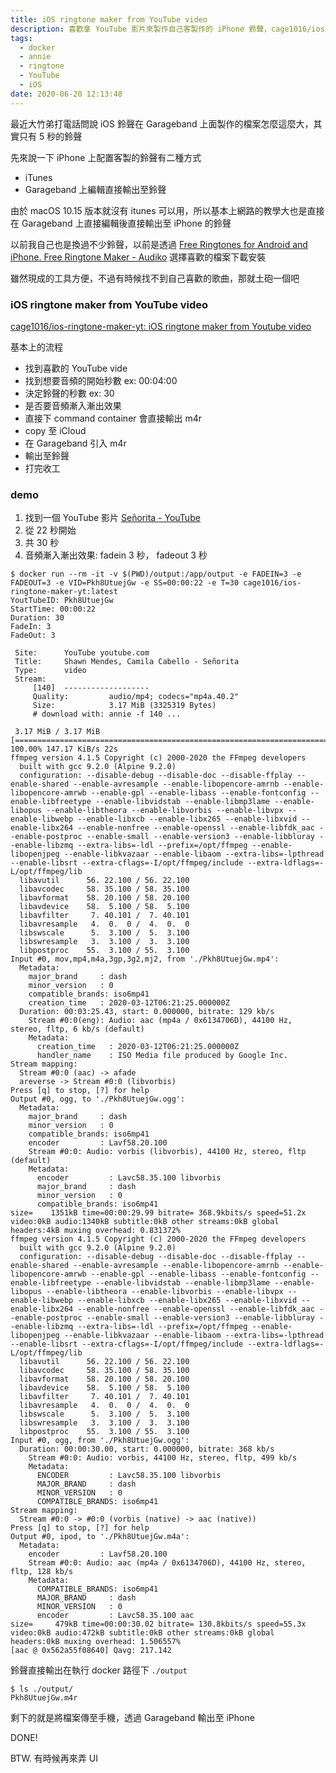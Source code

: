 ```yaml
---
title: iOS ringtone maker from YouTube video
description: 喜歡拿 YouTube 影片來製作自己客製作的 iPhone 鈴聲，cage1016/ios-ringtone-maker-yt container 幫你一口氣從下載音頻、裁切、轉檔(漸入漸出)、輸出至本地，剩下的就是透過 Garageband 輸出至手機即可
tags:
  - docker
  - annie
  - ringtone
  - YouTube
  - iOS
date: 2020-06-20 12:13:48
---
```


<!--more-->

最近大竹弟打電話問說 iOS 鈴聲在 Garageband 上面製作的檔案怎麼這麼大，其實只有 5 秒的鈴聲

先來說一下 iPhone 上配置客製的鈴聲有二種方式

- iTunes
- Garageband 上編輯直接輸出至鈴聲

由於 macOS 10.15 版本就沒有 itunes 可以用，所以基本上網路的教學大也是直接在 Garageband 上直接編輯後直接輸出至 iPhone 的鈴聲

以前我自己也是換過不少鈴聲，以前是透過 [Free Ringtones for Android and iPhone. Free Ringtone Maker - Audiko](https://sur.ly/o/audiko.tw/AA000014) 選擇喜歡的檔案下載安裝

雖然現成的工具方便，不過有時候找不到自己喜歡的歌曲，那就土砲一個吧

### iOS ringtone maker from YouTube video

[cage1016/ios-ringtone-maker-yt: iOS ringtone maker from Youtube video](https://github.com/cage1016/ios-ringtone-maker-yt)

基本上的流程

- 找到喜歡的 YouTube vide
- 找到想要音頻的開始秒數 ex: 00:04:00
- 決定鈴聲的秒數 ex: 30
- 是否要音頻漸入漸出效果
- 直接下 command container 會直接輸出 m4r
- copy 至 iCloud
- 在 Garageband 引入 m4r
- 輸出至鈴聲
- 打完收工

### demo

1. 找到一個 YouTube 影片 [Señorita - YouTube](https://www.youtube.com/watch?v=Pkh8UtuejGw)
1. 從 22 秒開始
1. 共 30 秒
1. 音頻漸入漸出效果: fadein 3 秒， fadeout 3 秒

```shell
$ docker run --rm -it -v $(PWD)/output:/app/output -e FADEIN=3 -e FADEOUT=3 -e VID=Pkh8UtuejGw -e SS=00:00:22 -e T=30 cage1016/ios-ringtone-maker-yt:latest
YoutTubeID: Pkh8UtuejGw
StartTime: 00:00:22
Duration: 30
FadeIn: 3
FadeOut: 3

 Site:      YouTube youtube.com
 Title:     Shawn Mendes, Camila Cabello - Señorita
 Type:      video
 Stream:
     [140]  -------------------
     Quality:         audio/mp4; codecs="mp4a.40.2"
     Size:            3.17 MiB (3325319 Bytes)
     # download with: annie -f 140 ...

 3.17 MiB / 3.17 MiB [==============================================================================================================================================================================] 100.00% 147.17 KiB/s 22s
ffmpeg version 4.1.5 Copyright (c) 2000-2020 the FFmpeg developers
  built with gcc 9.2.0 (Alpine 9.2.0)
  configuration: --disable-debug --disable-doc --disable-ffplay --enable-shared --enable-avresample --enable-libopencore-amrnb --enable-libopencore-amrwb --enable-gpl --enable-libass --enable-fontconfig --enable-libfreetype --enable-libvidstab --enable-libmp3lame --enable-libopus --enable-libtheora --enable-libvorbis --enable-libvpx --enable-libwebp --enable-libxcb --enable-libx265 --enable-libxvid --enable-libx264 --enable-nonfree --enable-openssl --enable-libfdk_aac --enable-postproc --enable-small --enable-version3 --enable-libbluray --enable-libzmq --extra-libs=-ldl --prefix=/opt/ffmpeg --enable-libopenjpeg --enable-libkvazaar --enable-libaom --extra-libs=-lpthread --enable-libsrt --extra-cflags=-I/opt/ffmpeg/include --extra-ldflags=-L/opt/ffmpeg/lib
  libavutil      56. 22.100 / 56. 22.100
  libavcodec     58. 35.100 / 58. 35.100
  libavformat    58. 20.100 / 58. 20.100
  libavdevice    58.  5.100 / 58.  5.100
  libavfilter     7. 40.101 /  7. 40.101
  libavresample   4.  0.  0 /  4.  0.  0
  libswscale      5.  3.100 /  5.  3.100
  libswresample   3.  3.100 /  3.  3.100
  libpostproc    55.  3.100 / 55.  3.100
Input #0, mov,mp4,m4a,3gp,3g2,mj2, from './Pkh8UtuejGw.mp4':
  Metadata:
    major_brand     : dash
    minor_version   : 0
    compatible_brands: iso6mp41
    creation_time   : 2020-03-12T06:21:25.000000Z
  Duration: 00:03:25.43, start: 0.000000, bitrate: 129 kb/s
    Stream #0:0(eng): Audio: aac (mp4a / 0x6134706D), 44100 Hz, stereo, fltp, 6 kb/s (default)
    Metadata:
      creation_time   : 2020-03-12T06:21:25.000000Z
      handler_name    : ISO Media file produced by Google Inc.
Stream mapping:
  Stream #0:0 (aac) -> afade
  areverse -> Stream #0:0 (libvorbis)
Press [q] to stop, [?] for help
Output #0, ogg, to './Pkh8UtuejGw.ogg':
  Metadata:
    major_brand     : dash
    minor_version   : 0
    compatible_brands: iso6mp41
    encoder         : Lavf58.20.100
    Stream #0:0: Audio: vorbis (libvorbis), 44100 Hz, stereo, fltp (default)
    Metadata:
      encoder         : Lavc58.35.100 libvorbis
      major_brand     : dash
      minor_version   : 0
      compatible_brands: iso6mp41
size=    1351kB time=00:00:29.99 bitrate= 368.9kbits/s speed=51.2x
video:0kB audio:1340kB subtitle:0kB other streams:0kB global headers:4kB muxing overhead: 0.831372%
ffmpeg version 4.1.5 Copyright (c) 2000-2020 the FFmpeg developers
  built with gcc 9.2.0 (Alpine 9.2.0)
  configuration: --disable-debug --disable-doc --disable-ffplay --enable-shared --enable-avresample --enable-libopencore-amrnb --enable-libopencore-amrwb --enable-gpl --enable-libass --enable-fontconfig --enable-libfreetype --enable-libvidstab --enable-libmp3lame --enable-libopus --enable-libtheora --enable-libvorbis --enable-libvpx --enable-libwebp --enable-libxcb --enable-libx265 --enable-libxvid --enable-libx264 --enable-nonfree --enable-openssl --enable-libfdk_aac --enable-postproc --enable-small --enable-version3 --enable-libbluray --enable-libzmq --extra-libs=-ldl --prefix=/opt/ffmpeg --enable-libopenjpeg --enable-libkvazaar --enable-libaom --extra-libs=-lpthread --enable-libsrt --extra-cflags=-I/opt/ffmpeg/include --extra-ldflags=-L/opt/ffmpeg/lib
  libavutil      56. 22.100 / 56. 22.100
  libavcodec     58. 35.100 / 58. 35.100
  libavformat    58. 20.100 / 58. 20.100
  libavdevice    58.  5.100 / 58.  5.100
  libavfilter     7. 40.101 /  7. 40.101
  libavresample   4.  0.  0 /  4.  0.  0
  libswscale      5.  3.100 /  5.  3.100
  libswresample   3.  3.100 /  3.  3.100
  libpostproc    55.  3.100 / 55.  3.100
Input #0, ogg, from './Pkh8UtuejGw.ogg':
  Duration: 00:00:30.00, start: 0.000000, bitrate: 368 kb/s
    Stream #0:0: Audio: vorbis, 44100 Hz, stereo, fltp, 499 kb/s
    Metadata:
      ENCODER         : Lavc58.35.100 libvorbis
      MAJOR_BRAND     : dash
      MINOR_VERSION   : 0
      COMPATIBLE_BRANDS: iso6mp41
Stream mapping:
  Stream #0:0 -> #0:0 (vorbis (native) -> aac (native))
Press [q] to stop, [?] for help
Output #0, ipod, to './Pkh8UtuejGw.m4a':
  Metadata:
    encoder         : Lavf58.20.100
    Stream #0:0: Audio: aac (mp4a / 0x6134706D), 44100 Hz, stereo, fltp, 128 kb/s
    Metadata:
      COMPATIBLE_BRANDS: iso6mp41
      MAJOR_BRAND     : dash
      MINOR_VERSION   : 0
      encoder         : Lavc58.35.100 aac
size=     479kB time=00:00:30.02 bitrate= 130.8kbits/s speed=55.3x
video:0kB audio:472kB subtitle:0kB other streams:0kB global headers:0kB muxing overhead: 1.506557%
[aac @ 0x562a55f08640] Qavg: 217.142
```

鈴聲直接輸出在執行 docker 路徑下 `./output` 

```shell
$ ls ./output/
Pkh8UtuejGw.m4r
```

剩下的就是將檔案傳至手機，透過 Garageband 輸出至 iPhone

DONE!

BTW. 有時候再來弄 UI
